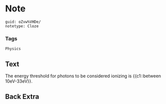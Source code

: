 # Note
```
guid: oZvw%VHDe/
notetype: Cloze
```

### Tags
```
Physics
```

## Text
The energy threshold for photons to be considered ionizing is {{c1::between 10eV-33eV}}.

## Back Extra

